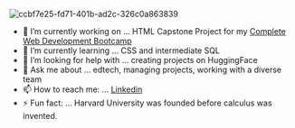 ![ccbf7e25-fd71-401b-ad2c-326c0a863839](https://github.com/t4tiana/t4tiana/assets/118233338/867ca957-4295-49ab-9e57-e1fb9f9e76bc)

- 🔭 I’m currently working on ... HTML Capstone Project for my [Complete Web Development Bootcamp](https://www.udemy.com/course/the-complete-web-development-bootcamp/)
- 🌱 I’m currently learning ... CSS and intermediate SQL
- 🤔 I’m looking for help with ... creating projects on HuggingFace
- 💬 Ask me about ... edtech, managing projects, working with a diverse team
- 📫 How to reach me: ... [Linkedin](https://www.linkedin.com/in/tianasilva/)
- ⚡ Fun fact: ... Harvard University was founded before calculus was invented.
